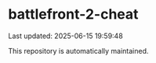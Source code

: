 # battlefront-2-cheat

Last updated: 2025-06-15 19:59:48

This repository is automatically maintained.
